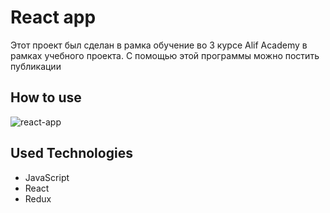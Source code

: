 # React app
Этот проект был сделан в рамка обучение во 3 курсе Alif Academy в рамках учебного проекта. С помощью этой программы можно постить публикации

## How to use
![react-app](https://user-images.githubusercontent.com/69512372/127736799-ef98cd48-1e69-4000-9fab-7679ac8e43f1.gif)


## Used Technologies

- JavaScript
- React
- Redux


